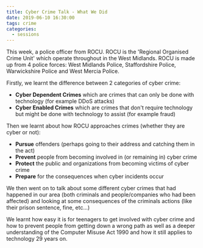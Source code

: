 ```yaml
---
title: Cyber Crime Talk - What We Did
date: 2019-06-10 16:30:00
tags: crime
categories:
  - sessions
---
```

This week, a police officer from ROCU. ROCU is the 'Regional Organised Crime Unit' which operate throughout in the West Midlands. ROCU is made up from 4 police forces: West Midlands Police, Staffordshire Police, Warwickshire Police and West Mercia Police.

Firstly, we learnt the difference between 2 categories of cyber crime:

* **Cyber Dependent Crimes** which are crimes that can only be done with technology (for example DDoS attacks)
* **Cyber Enabled Crimes** which are crimes that don't require technology but might be done with technology to assist (for example fraud)

Then we learnt about how ROCU approaches crimes (whether they are cyber or not):

* **Pursue** offenders (perhaps going to their address and catching them in the act)
* **Prevent** people from becoming involved in (or remaining in) cyber crime
* **Protect** the public and organizations from becoming victims of cyber crime
* **Prepare** for the consequences when cyber incidents occur

We then went on to talk about some different cyber crimes that had happened in our area (both criminals and people/companies who had been affected) and looking at some consequences of the criminals actions (like their prison sentence, fine, etc...)

We learnt how easy it is for teenagers to get involved with cyber crime and how to prevent people from getting down a wrong path as well as a deeper understanding of the Computer Misuse Act 1990 and how it still applies to technology 29 years on.